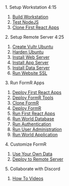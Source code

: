 
<!-- <h>[Introduction                ](/_home.md.md)
-->

<h>1. Setup Workstation 4:15</h>
 1. [Build Workstation        	](/Setup/fr0101_Setup-Developer-Workstation.md)  
 2. [Test NodeJS	        	](/Setup/fr0102_Test-Node.md)             
 3. [Clone First React Apps 	](/Setup/fr0102_First-React-Apps.md)             

<h>2. Setup Remote Server 4:25</h>
 1. [Create Vultr Ubuntu        ](/Setup/fr0301_Setup-Vultr-Ubuntu.md)
 2. [Harden Ubuntu              ](/Setup/fr0302_Setup-Hardening-Ubuntu.md)
 3. [Install Web Server         ](/Setup/fr0303_Setup-Web-Server-Ubuntu.md)
 4. [Install App Server         ](/Setup/fr0304_Setup-App-Server-Ubuntu.md)
 5. [Install Data Server        ](/Setup/fr0305_Setup-Data-Server-Ubuntu.md)
 6. [Run Website SSL            ](/Setup/fr0306_Setup-Website-SSL-Ubuntu.md)

<!--
 7. [Run First React Apps       ](/Setup/fr0307_Setup-React-Apps-Ubuntu.md)
-->

<h>3. Run FormR Apps</h>
 1. [Deploy First React Apps    ](/FormR/fr0401_FRTools-Setup.md)
 2. [Deploy FormR Tools         ](/FormR/fr0401_FRTools-Setup.md)
 3. [Clone FormR                ](/Setup/fr0103_Clone-FormR.md)	
 4. [Deploy FormR               ](/FormR/fr0401_FRTools-Setup.md)
 5. [Run First React Apps       ](/FormR/fr0401_FRTools-Setup.md)
 6. [Run World Database         ](/FormR/fr0401_World-Database-Access.md)
 7. [Run Authentication         ](/FormR/fr0402_Authentication.md)
 8. [Run User Administration    ](/FormR/fr0403_User-Administration.md)
 9. [Run World Application      ](/FormR/fr0404_Complete-World-Application.md)

<h>4. Customize FormR</h>
 1. [Use Your Own Data          ](/FormR/fr0501_Use-Your_Qwn_Data.md)
 2. [Deploy to Remote Server    ](/FormR/fr0502_Deloy-To-Remote_Server.md)

<h>5. Collaborate with Discord</h>
 1. [How To Videos              ](/Discord/fr0601_Video-Carousel.md)

